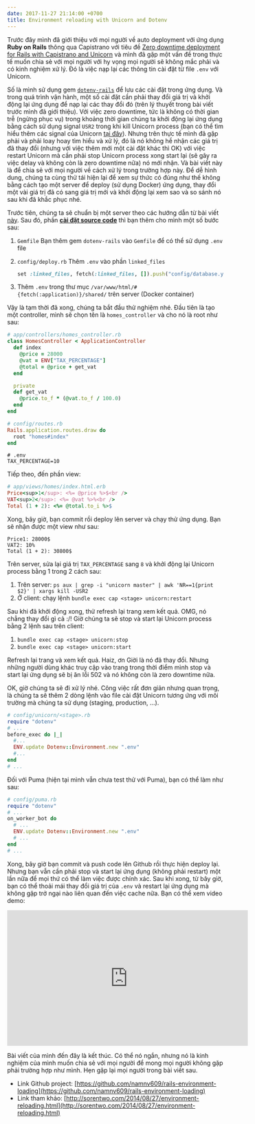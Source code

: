 ```yaml
---
date: 2017-11-27 21:14:00 +0700
title: Environment reloading with Unicorn and Dotenv
---
```


Trước đây mình đã giới thiệu với mọi người về auto deployment với ứng dụng **Ruby on Rails** thông qua Capistrano với tiêu đề [Zero downtime deployment for Rails with Capistrano and Unicorn](/posts/zero-downtime-deployment-for-rails-with-capistrano-and-unicorn.html) và mình đã gặp một vấn đề trong thực tế muốn chia sẻ với mọi người với hy vọng mọi người sẽ không mắc phải và có kinh nghiệm xử lý. Đó là việc nạp lại các thông tin cài đặt từ file `.env` với Unicorn.<!--more-->

Số là mình sử dụng gem [`dotenv-rails`](https://github.com/bkeepers/dotenv) để lưu các cài đặt trong ứng dụng. Và trong quá trình vận hành, một số cài đặt cần phải thay đổi giá trị và khởi động lại ứng dụng để nạp lại các thay đổi đó (trên lý thuyết trong bài viết trước mình đã giới thiệu). Với việc zero downtime, tức là không có thời gian trễ (ngừng phục vụ) trong khoảng thời gian chúng ta khởi động lại ứng dụng bằng cách sử dụng signal `USR2` trong khi kill Unicorn process (bạn có thể tìm hiểu thêm các signal của Unicorn [tại đây](https://bogomips.org/unicorn/SIGNALS.html)). Nhưng trên thực tế mình đã gặp phải và phải loay hoay tìm hiểu và xử lý, đó là nó không hề nhận các giá trị đã thay đổi (nhưng với việc thêm mới một cài đặt khác thì OK) với việc restart Unicorn mà cần phải stop Unicorn process xong start lại (sẽ gây ra việc delay và không còn là zero downtime nữa) nó mới nhận. Và bài viết này là để chia sẻ với mọi người về cách xử lý trong trường hợp này. Để dễ hình dung, chúng ta cùng thử tái hiện lại để xem sự thức có đúng như thế không bằng cách tạo một server để deploy (sử dụng Docker) ứng dụng, thay đổi một vài giá trị đã có sang giá trị mới và khởi động lại xem sao và so sánh nó sau khi đã khắc phục nhé.

Trước tiên, chúng ta sẽ chuẩn bị một server theo các hướng dẫn từ bài viết [này](/posts/zero-downtime-deployment-for-rails-with-capistrano-and-unicorn.html). Sau đó, phần [**cài đặt source code**](/posts/zero-downtime-deployment-for-rails-with-capistrano-and-unicorn.html) thì bạn thêm cho mình một số bước sau:

1. `Gemfile`
    Bạn thêm gem `dotenv-rails` vào `Gemfile` để có thể sử dụng `.env` file
2. `config/deploy.rb`
    Thêm `.env` vào phần `linked_files`

    ```ruby
    set :linked_files, fetch(:linked_files, []).push("config/database.yml", "config/secrets.yml", ".env")
    ```
3. Thêm `.env` trong thư mục `/var/www/html/#{fetch(:application)}/shared/` trên server (Docker container)

Vậy là tạm thời đã xong, chúng ta bắt đầu thử nghiệm nhé. Đầu tiên là tạo một controller, mình sẽ chọn tên là `homes_controller` và cho nó là root như sau:

```ruby
# app/controllers/homes_controller.rb
class HomesController < ApplicationController
  def index
    @price = 28000
    @vat = ENV["TAX_PERCENTAGE"]
    @total = @price + get_vat
  end

  private
  def get_vat
    @price.to_f * (@vat.to_f / 100.0)
  end
end
```

```Ruby
# config/routes.rb
Rails.application.routes.draw do
  root "homes#index"
end
```

```
# .env
TAX_PERCENTAGE=10
```

Tiếp theo, đến phần view:

```ruby
# app/views/homes/index.html.erb
Price<sup>1</sup>: <%= @price %>$<br />
VAT<sup>2</sup>: <%= @vat %>%<br />
Total (1 + 2): <%= @total.to_i %>$
```

Xong, bây giờ, bạn commit rồi deploy lên server và chạy thử ứng dụng. Bạn sẽ nhận được một view như sau:

```
Price1: 28000$
VAT2: 10%
Total (1 + 2): 30800$
```

Trên server, sửa lại giá trị `TAX_PERCENTAGE` sang `8` và khởi động lại Unicorn process bằng 1 trong 2 cách sau:

1. Trên server: `ps aux | grep -i "unicorn master" | awk 'NR==1{print $2}' | xargs kill -USR2`
2. Ở client: chạy lệnh `bundle exec cap <stage> unicorn:restart`

Sau khi đã khởi động xong, thử refresh lại trang xem kết quả. OMG, nó chẳng thay đổi gì cả :/! Giờ chúng ta sẽ stop và start lại Unicorn process bằng 2 lệnh sau trên client:

1. `bundle exec cap <stage> unicorn:stop`
2. `bundle exec cap <stage> unicorn:start`

Refresh lại trang và xem kết quả. Haiz, ơn Giời là nó đã thay đổi. Nhưng những người dùng khác truy cập vào trang trong thời điểm mình stop và start lại ứng dụng sẽ bị ăn lỗi 502 và nó không còn là zero downtime nữa.

OK, giờ chúng ta sẽ đi xử lý nhé. Công việc rất đơn giản nhưng quan trọng, là chúng ta sẽ thêm 2 dòng lệnh vào file cài đặt Unicorn tương ứng với môi trường mà chúng ta sử dụng (staging, production, ...).

```ruby
# config/unicorn/<stage>.rb
require "dotenv"
# ...
before_exec do |_|
  #...
  ENV.update Dotenv::Environment.new ".env"
  #...
end
# ...
```

Đối với Puma (hiện tại mình vẫn chưa test thử với Puma), bạn có thể làm như sau:

```ruby
# config/puma.rb
require "dotenv"
# ...
on_worker_bot do
  # ...
  ENV.update Dotenv::Environment.new ".env"
  # ...
end
# ...
```

Xong, bây giờ bạn commit và push code lên Github rồi thực hiện deploy lại. Nhưng bạn vẫn cần phải stop và start lại ứng dụng (không phải restart) một lần nữa để mọi thứ có thể làm việc được chính xác. Sau khi xong, từ bây giờ, bạn có thể thoải mái thay đổi giá trị của `.env` và restart lại ứng dụng mà không gặp trở ngại nào liên quan đến việc cache nữa. Bạn có thể xem video demo:

<iframe width="560" height="315" src="https://www.youtube.com/embed/S6QyJNSIPH8" frameborder="0" allow="accelerometer; autoplay; encrypted-media; gyroscope; picture-in-picture" allowfullscreen></iframe>

Bài viết của mình đến đây là kết thúc. Có thể nó ngắn, nhưng nó là kinh nghiệm của mình muốn chia sẻ với mọi người để mong mọi người không gặp phải trường hợp như mình. Hẹn gặp lại mọi người trong bài viết sau.

* Link Github project: [https://github.com/namnv609/rails-environment-loading](https://github.com/namnv609/rails-environment-loading)
* Link tham khảo: [http://sorentwo.com/2014/08/27/environment-reloading.html](http://sorentwo.com/2014/08/27/environment-reloading.html)
